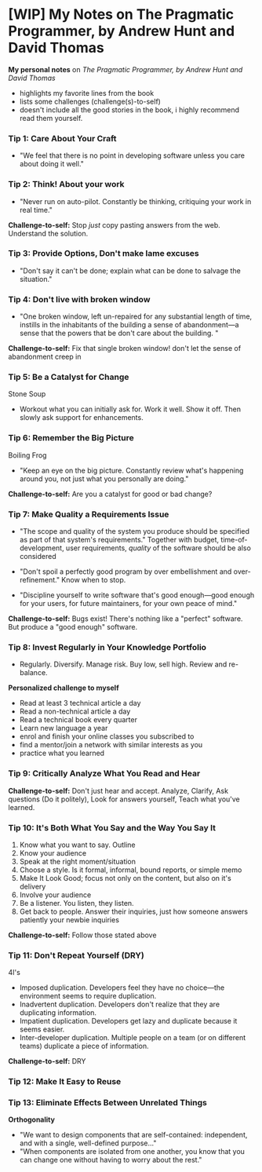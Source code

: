 # [WIP] My Notes on The Pragmatic Programmer, by Andrew Hunt and David Thomas

**My personal notes** on _The Pragmatic Programmer, by Andrew Hunt and David Thomas_
- highlights my favorite lines from the book
- lists some challenges (challenge(s)-to-self)
- doesn't include all the good stories in the book, i highly recommend read them yourself.

### Tip 1: Care About Your Craft
- "We feel that there is no point in developing software unless you care about doing it well."

### Tip 2: Think! About your work
- "Never run on auto-pilot. Constantly be thinking, critiquing your work in real time."
  
**Challenge-to-self:** Stop *just* copy pasting answers from the web. Understand the solution.

### Tip 3: Provide Options, Don't make lame excuses
- "Don't say it can't be done; explain what can be done to salvage the situation." 

### Tip 4: Don't live with broken window
- "One broken window, left un-repaired for any substantial length of time, instills in the inhabitants of the building a sense of abandonment—a sense that the powers that be don't care about the building. "

**Challenge-to-self:** Fix that single broken window! don't let the sense of abandonment creep in

### Tip 5: Be a Catalyst for Change

Stone Soup
- Workout what you can initially ask for. Work it well. Show it off. Then slowly ask support for enhancements.

### Tip 6: Remember the Big Picture

Boiling Frog
- "Keep an eye on the big picture. Constantly review what's happening around you, not just what you personally are doing." 
 
**Challenge-to-self:** Are you a catalyst for good or bad change?

### Tip 7: Make Quality a Requirements Issue
- "The scope and quality of the system you produce should be specified as part of that system's requirements." Together with budget, time-of-development, user requirements, *quality* of the software should be also considered

- "Don't spoil a perfectly good program by over embellishment and over-refinement." Know when to stop.
- "Discipline yourself to write software that's good enough—good enough for your users, for future maintainers, for your own peace of mind."
  
**Challenge-to-self:** Bugs exist! There's nothing like a "perfect" software.  But produce a "good enough" software.

### Tip 8: Invest Regularly in Your Knowledge Portfolio
- Regularly. Diversify. Manage risk. Buy low, sell high. Review and re-balance.

**Personalized challenge to myself**
- Read at least 3 technical article a day
- Read a non-technical article a day
- Read a technical book every quarter
- Learn new language a year
- enrol and finish your online classes you subscribed to
- find a mentor/join a network with similar interests as you
- practice what you learned

### Tip 9: Critically Analyze What You Read and Hear

**Challenge-to-self:**
Don't just hear and accept. Analyze, Clarify, Ask questions (Do it politely), Look for answers yourself, Teach what you've learned.

### Tip 10: It's Both What You Say and the Way You Say It
1. Know what you want to say. Outline
1. Know your audience
1. Speak at the right moment/situation
1. Choose a style. Is it formal, informal, bound reports, or simple memo
1. Make It Look Good; focus not only on the content, but also on it's delivery
1. Involve your audience
1. Be a listener. You listen, they listen.
1. Get back to people. Answer their inquiries, just how someone answers patiently your newbie inquiries

**Challenge-to-self:** Follow those stated above

### Tip 11: Don't Repeat Yourself (DRY) 

4I's
- Imposed duplication. Developers feel they have no choice—the environment seems to require duplication.
- Inadvertent duplication. Developers don't realize that they are duplicating information.
- Impatient duplication. Developers get lazy and duplicate because it seems easier.
- Inter-developer duplication. Multiple people on a team (or on different teams) duplicate a piece of information.

**Challenge-to-self:** DRY

### Tip 12: Make It Easy to Reuse

### Tip 13: Eliminate Effects Between Unrelated Things

**Orthogonality**
- "We want to design components that are self-contained: independent, and with a single, well-defined purpose..."
- "When components are isolated from one another, you know that you can change one without having to worry about the rest."
